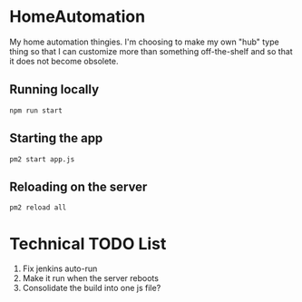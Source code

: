 # HomeAutomation
My home automation thingies. I'm choosing to make my own "hub" type thing so that I can customize
more than something off-the-shelf and so that it does not become obsolete.

## Running locally

```npm run start```

## Starting the app

```pm2 start app.js```

## Reloading on the server

```pm2 reload all```


# Technical TODO List

1. Fix jenkins auto-run
2. Make it run when the server reboots
3. Consolidate the build into one js file? 
